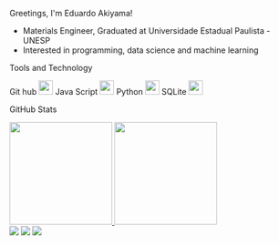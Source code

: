 Greetings, I'm Eduardo Akiyama!

- Materials Engineer, Graduated at Universidade Estadual Paulista - UNESP
- Interested in programming, data science and machine learning

Tools and Technology

Git hub <img loading="lazy" src="https://cdn.jsdelivr.net/gh/devicons/devicon/icons/git/git-original.svg" width="25" height="25"/>  Java Script <img src="https://cdn.jsdelivr.net/gh/devicons/devicon@latest/icons/javascript/javascript-original.svg" width="25" height="25"/>  Python <img src="https://cdn.jsdelivr.net/gh/devicons/devicon@latest/icons/python/python-original.svg" width="25" height="25"/>  SQLite <img src="https://cdn.jsdelivr.net/gh/devicons/devicon@latest/icons/sqlite/sqlite-original.svg" width="25" height="25" />


GitHub Stats
<div>
<a href="https://github.com/ShojiAkiyama">
<img loading="lazy" height="180em" src="https://github-readme-stats.vercel.app/api/top-langs/?username=ShojiAkiyama&layout=compact&langs_count=7&theme=dracula"/>
<img loading="lazy" height="180em" src="https://github-readme-stats.vercel.app/api?username=ShojiAkiyama&show_icons=true&theme=dracula&include_all_commits=true&count_private=true"/>
</div>

<div>
<a href="https://instagram.com/seu-usuário-instagram-aqui" target="_blank"><img loading="lazy" src="https://img.shields.io/badge/-Instagram-%23E4405F?style=for-the-badge&logo=instagram&logoColor=white" target="_blank"></a>
<a href = "mailto:shoji.akiyama@hotmail.com"><img loading="lazy" src="https://img.shields.io/badge/Gmail-D14836?style=for-the-badge&logo=gmail&logoColor=white" target="_blank"></a>
<a href="https://www.linkedin.com/in/eduardo-shoji-okabe-akiyama" target="_blank"><img loading="lazy" src="https://img.shields.io/badge/-LinkedIn-%230077B5?style=for-the-badge&logo=linkedin&logoColor=white" target="_blank"></a>   
</div>
